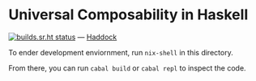 # Universal Composability in Haskell

[![builds.sr.ht status](https://builds.sr.ht/~ph14nix/haskell-uc.svg)](https://builds.sr.ht/~ph14nix/haskell-uc?)
—
[Haddock](https://arrakeen-worm.xyz/haddock/haskell-uc/)

To ender development enviornment, run `nix-shell` in this directory.

From there, you can run `cabal build` or `cabal repl` to inspect the code.
